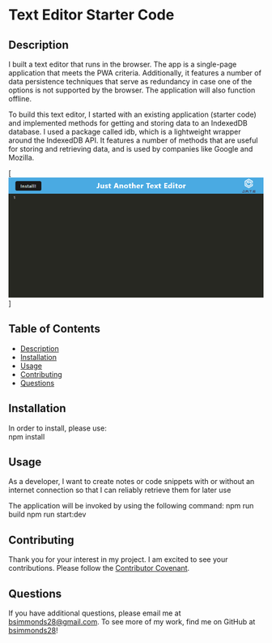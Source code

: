 # Text Editor Starter Code

## Description
I built a text editor that runs in the browser. The app is a single-page application that meets the PWA criteria. Additionally, it features a number of data persistence techniques that serve as redundancy in case one of the options is not supported by the browser. The application will also function offline.

To build this text editor, I started with an existing application (starter code) and implemented methods for getting and storing data to an IndexedDB database. I used a package called idb, which is a lightweight wrapper around the IndexedDB API. It features a number of methods that are useful for storing and retrieving data, and is used by companies like Google and Mozilla.

[![Picture of the application](./client/src/images/demo-pic.png)]

## Table of Contents
- [Description](#description)
- [Installation](#installation)
- [Usage](#usage)
- [Contributing](#contributing)
- [Questions](#questions)

## Installation
In order to install, please use:  
npm install

## Usage
As a developer, I want to create notes or code snippets with or without an internet connection so that I can reliably retrieve them for later use

The application will be invoked by using the following command: 
npm run build
npm run start:dev

## Contributing
Thank you for your interest in my project. I am excited to see your contributions. Please follow the [Contributor Covenant](https://www.contributor-covenant.org/).

## Questions
If you have additional questions, please email me at bsimmonds28@gmail.com.
To see more of my work, find me on GitHub at [bsimmonds28](https://github.com/bsimmonds28)!